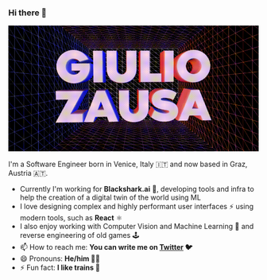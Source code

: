 ### Hi there 👋

![animation](https://github.com/giulioz/giulioz/blob/master/out.gif?raw=true)

I'm a Software Engineer born in Venice, Italy 🇮🇹 and now based in Graz, Austria 🇦🇹.

- Currently I'm working for **Blackshark.ai** 🦈, developing tools and infra to help the creation of a digital twin of the world using ML
- I love designing complex and highly performant user interfaces ⚡ using modern tools, such as **React** ⚛️
- I also enjoy working with Computer Vision and Machine Learning 📸 and reverse engineering of old games 🕹️
- 📫 How to reach me: **You can write me on [Twitter](https://twitter.com/giuliozausa) 🐦**
- 😄 Pronouns: **He/him 🏳️‍🌈**
- ⚡ Fun fact: **I like trains 🚂**
